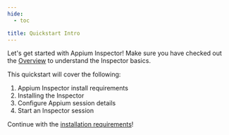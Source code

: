 ```yaml
---
hide:
  - toc

title: Quickstart Intro
---
```


Let's get started with Appium Inspector! Make sure you have checked out the
[Overview](../overview.md) to understand the Inspector basics.

This quickstart will cover the following:

1. Appium Inspector install requirements
2. Installing the Inspector
3. Configure Appium session details
4. Start an Inspector session

Continue with the [installation requirements](./requirements.md)!
